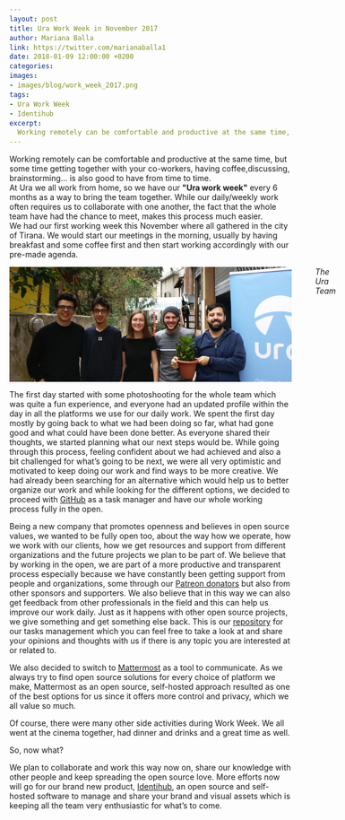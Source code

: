 ```yaml
---
layout: post
title: Ura Work Week in November 2017
author: Mariana Balla
link: https://twitter.com/marianaballa1
date: 2018-01-09 12:00:00 +0200
categories:
images:
- images/blog/work_week_2017.png
tags:
- Ura Work Week
- Identihub
excerpt:
  Working remotely can be comfortable and productive at the same time, but some time getting together with your co-workers, having coffee,discussing, brainstorming… is also good to have from time to time. At Ura we all work from home, so we have our "Ura work week" every 6 months as a way to bring the team […]
---
```


<p>Working remotely can be comfortable and productive at the same time, but some time getting together with your co-workers, having coffee,discussing, brainstorming… is also good to have from time to time.<br />
At Ura we all work from home, so we have our <strong>"Ura work week"</strong> every 6 months as a way to bring the team together. While our daily/weekly work often requires us to collaborate with one another, the fact that the whole team have had the chance to meet, makes this process much easier.<br />
We had our first working week this November where all gathered in the city of Tirana. We would start our meetings in the morning, usually by having breakfast and some coffee first and then start working accordingly with our pre-made agenda.</p>

<div class="large-10 large-centered centered-text columns">
<img src="/images/blog/work-week.jpg" alt="Ura Team at Code Week"><br />
<i>The Ura Team</i>
</div>
<div class="two spacing"></div>

<p>The first day started with some photoshooting for the whole team which was quite a fun experience, and everyone had an updated profile within the day in all the platforms we use for our daily work. We spent the first day mostly by going back to what we had been doing so far, what had gone good and what could have been done better. As everyone shared their thoughts,  we started planning what our next steps would be. While going through this process, feeling confident about we had achieved and also a bit challenged for what’s going to be next, we were all very optimistic and motivated to keep doing our work and find ways to be more creative. We had already been searching for an alternative which would help us to better organize our work and while looking for the different options, we decided to proceed with <a href="https://github.com/uracreative" target="blank">GitHub</a> as a task manager and have our whole working process fully in the open.</p>

<p>Being a new company that promotes openness and believes in open source values, we wanted to be fully open too, about the way how we operate, how we work with our clients, how we get resources and support from different organizations and the future projects we plan to be part of. We believe that by working in the open, we are part of a more productive and transparent process especially because we have constantly been getting support from people and organizations, some through our <a href="https://www.patreon.com/ura" target="blank">Patreon donators</a> but also from other sponsors and supporters. We also believe that in this way we can also get feedback from other professionals in the field and this can help us improve our work daily. Just as it happens with other open source projects, we give something and get something else back. This is our <a href="https://github.com/uracreative/task-management" target="blank">repository</a> for our tasks management which you can feel free to take a look at and share your opinions and thoughts with us if there is any topic you are interested at or related to.</p>

<p>We also decided to switch to <a href="https://about.mattermost.com/" target="blank">Mattermost</a> as a tool to communicate. As we always try to find open source solutions for every choice of platform we make, Mattermost as an open source, self-hosted approach resulted as one of the best options for us since it offers more control and privacy, which we all value so much.</p>

<p>Of course, there were many other side activities during Work Week. We all went at the cinema together, had dinner and drinks and a great time as well.</p>

<p>So, now what?</p>

<p>We plan to collaborate and work this way now on, share our knowledge with other people and keep spreading the open source love. More efforts now will go for our brand new product, <a href="http://identihub.co/" target="blank">Identihub</a>, an open source and self-hosted software to manage and share your brand and visual assets which is keeping all the team very enthusiastic for what’s to come.</p>
